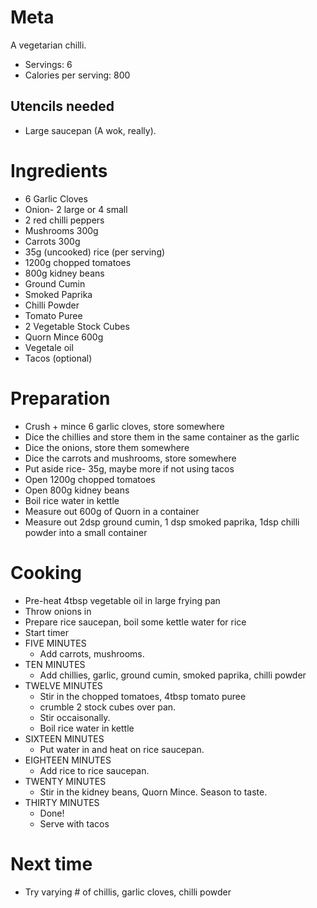 Meta
====

A vegetarian chilli.

* Servings: 6
* Calories per serving: 800

Utencils needed
---------------

* Large saucepan (A wok, really).

Ingredients
===========

* 6 Garlic Cloves
* Onion- 2 large or 4 small
* 2 red chilli peppers
* Mushrooms 300g
* Carrots 300g
* 35g (uncooked) rice (per serving)
* 1200g chopped tomatoes
* 800g kidney beans
* Ground Cumin
* Smoked Paprika
* Chilli Powder
* Tomato Puree
* 2 Vegetable Stock Cubes
* Quorn Mince 600g
* Vegetale oil
* Tacos (optional)

Preparation
===========

* Crush + mince 6 garlic cloves, store somewhere
* Dice the chillies and store them in the same container as the garlic
* Dice the onions, store them somewhere
* Dice the carrots and mushrooms, store somewhere
* Put aside rice- 35g, maybe more if not using tacos
* Open 1200g chopped tomatoes
* Open 800g kidney beans
* Boil rice water in kettle
* Measure out 600g of Quorn in a container
* Measure out 2dsp ground cumin, 1 dsp smoked paprika, 1dsp chilli powder into a small container

Cooking
=======

* Pre-heat 4tbsp vegetable oil in large frying pan
* Throw onions in
* Prepare rice saucepan, boil some kettle water for rice
* Start timer
* FIVE MINUTES
  * Add carrots, mushrooms.
* TEN MINUTES
  * Add chillies, garlic, ground cumin, smoked paprika, chilli powder
* TWELVE MINUTES
  * Stir in the chopped tomatoes, 4tbsp tomato puree
  * crumble 2 stock cubes over pan.
  * Stir occaisonally.
  * Boil rice water in kettle
* SIXTEEN MINUTES
  * Put water in and heat on rice saucepan.
* EIGHTEEN MINUTES
  * Add rice to rice saucepan.
* TWENTY MINUTES
  * Stir in the kidney beans, Quorn Mince. Season to taste.
* THIRTY MINUTES
  * Done!
  * Serve with tacos

Next time
=========

* Try varying # of chillis, garlic cloves, chilli powder
